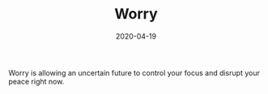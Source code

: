 ﻿---
date: "2020-04-19"
lastmod: "2020-04-19"
slug: worry
title: "Worry"
---
Worry is allowing an uncertain future to control your focus and disrupt your peace right now.